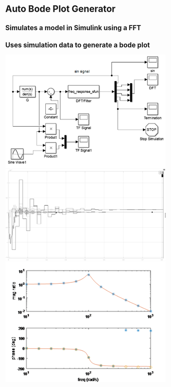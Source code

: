 # Auto Bode Plot Generator
## Simulates a model in Simulink using a FFT
## Uses simulation data to generate a bode plot

<p align="center">
  <img src="https://github.com/black3037/Bode-Plot-Generator-from-the-Discrete-Fourier-Transform/blob/master/Resources/Simulation_Diagram.png" alt="simulation"/>
  <img src="https://github.com/black3037/Bode-Plot-Generator-from-the-Discrete-Fourier-Transform/blob/master/Resources/Simulation_Output.png" alt="simout"/>
  <img src="https://github.com/black3037/Bode-Plot-Generator-from-the-Discrete-Fourier-Transform/blob/master/Resources/Bode_Output.png" alt="bode"/>
</p>
